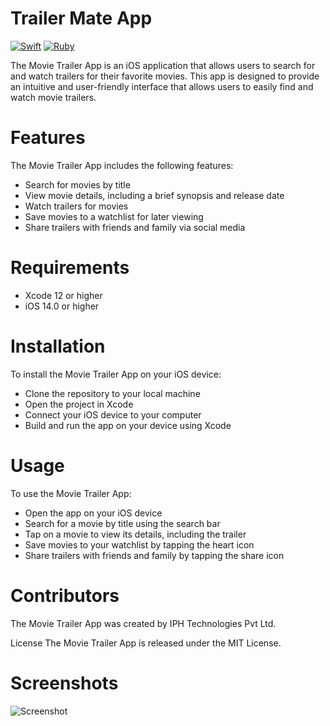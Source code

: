 # Trailer Mate App
[![Swift](https://img.shields.io/badge/swift-%2320232a.svg?style=for-the-badge&logo=swift&logoColor=%23F05138)](https://swift.org/)
[![Ruby](https://img.shields.io/badge/ruby-%2320232a.svg?style=for-the-badge&logo=ruby&logoColor=%23CC342D)](https://www.ruby-lang.org/)

The Movie Trailer App is an iOS application that allows users to search for and watch trailers for their favorite movies. This app is designed to provide an intuitive and user-friendly interface that allows users to easily find and watch movie trailers.

# Features
The Movie Trailer App includes the following features:
- Search for movies by title
- View movie details, including a brief synopsis and release date
- Watch trailers for movies
- Save movies to a watchlist for later viewing
- Share trailers with friends and family via social media
# Requirements
- Xcode 12 or higher
- iOS 14.0 or higher
# Installation
To install the Movie Trailer App on your iOS device:

- Clone the repository to your local machine
- Open the project in Xcode
- Connect your iOS device to your computer
- Build and run the app on your device using Xcode
# Usage
To use the Movie Trailer App:

- Open the app on your iOS device
- Search for a movie by title using the search bar
- Tap on a movie to view its details, including the trailer
- Save movies to your watchlist by tapping the heart icon
- Share trailers with friends and family by tapping the share icon
# Contributors
The Movie Trailer App was created by IPH Technologies Pvt Ltd.

License
The Movie Trailer App is released under the MIT License.


# Screenshots
![Screenshot](https://ibb.co/3d3Nq3P)

